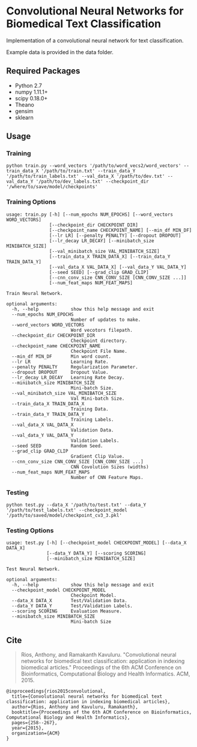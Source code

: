 # Convolutional Neural Networks for Biomedical Text Classification

Implementation of a convolutional neural network for text classification.

Example data is provided in the data folder.

## Required Packages
- Python 2.7
- numpy 1.11.1+
- scipy 0.18.0+
- Theano
- gensim
- sklearn

## Usage

### Training

```
python train.py --word_vectors '/path/to/word_vecs2/word_vectors' --train_data_X '/path/to/train.txt' --train_data_Y '/path/to/train_labels.txt' --val_data_X '/path/to/dev.txt' --val_data_Y '/path/to/dev_labels.txt' --checkpoint_dir '/where/to/save/model/checkpoints'
```

### Training Options

```
usage: train.py [-h] [--num_epochs NUM_EPOCHS] [--word_vectors WORD_VECTORS]
                [--checkpoint_dir CHECKPOINT_DIR]
                [--checkpoint_name CHECKPOINT_NAME] [--min_df MIN_DF]
                [--lr LR] [--penalty PENALTY] [--dropout DROPOUT]
                [--lr_decay LR_DECAY] [--minibatch_size MINIBATCH_SIZE]
                [--val_minibatch_size VAL_MINIBATCH_SIZE]
                [--train_data_X TRAIN_DATA_X] [--train_data_Y TRAIN_DATA_Y]
                [--val_data_X VAL_DATA_X] [--val_data_Y VAL_DATA_Y]
                [--seed SEED] [--grad_clip GRAD_CLIP]
                [--cnn_conv_size CNN_CONV_SIZE [CNN_CONV_SIZE ...]]
                [--num_feat_maps NUM_FEAT_MAPS]

Train Neural Network.

optional arguments:
  -h, --help            show this help message and exit
  --num_epochs NUM_EPOCHS
                        Number of updates to make.
  --word_vectors WORD_VECTORS
                        Word vecotors filepath.
  --checkpoint_dir CHECKPOINT_DIR
                        Checkpoint directory.
  --checkpoint_name CHECKPOINT_NAME
                        Checkpoint File Name.
  --min_df MIN_DF       Min word count.
  --lr LR               Learning Rate.
  --penalty PENALTY     Regularization Parameter.
  --dropout DROPOUT     Dropout Value.
  --lr_decay LR_DECAY   Learning Rate Decay.
  --minibatch_size MINIBATCH_SIZE
                        Mini-batch Size.
  --val_minibatch_size VAL_MINIBATCH_SIZE
                        Val Mini-batch Size.
  --train_data_X TRAIN_DATA_X
                        Training Data.
  --train_data_Y TRAIN_DATA_Y
                        Training Labels.
  --val_data_X VAL_DATA_X
                        Validation Data.
  --val_data_Y VAL_DATA_Y
                        Validation Labels.
  --seed SEED           Random Seed.
  --grad_clip GRAD_CLIP
                        Gradient Clip Value.
  --cnn_conv_size CNN_CONV_SIZE [CNN_CONV_SIZE ...]
                        CNN Covolution Sizes (widths)
  --num_feat_maps NUM_FEAT_MAPS
                        Number of CNN Feature Maps.
```

### Testing

```
python test.py --data_X '/path/to/test.txt' --data_Y '/path/to/test_labels.txt' --checkpoint_model '/path/to/saved/model/checkpoint_cv3_3.pkl'
```

### Testing Options

```
usage: test.py [-h] [--checkpoint_model CHECKPOINT_MODEL] [--data_X DATA_X]
               [--data_Y DATA_Y] [--scoring SCORING]
               [--minibatch_size MINIBATCH_SIZE]

Test Neural Network.

optional arguments:
  -h, --help            show this help message and exit
  --checkpoint_model CHECKPOINT_MODEL
                        Checkpoint Model.
  --data_X DATA_X       Test/Validation Data.
  --data_Y DATA_Y       Test/Validation Labels.
  --scoring SCORING     Evaluation Measure.
  --minibatch_size MINIBATCH_SIZE
                        Mini-batch Size
```

## Cite

> Rios, Anthony, and Ramakanth Kavuluru. "Convolutional neural networks for biomedical text classification: application in indexing biomedical articles." Proceedings of the 6th ACM Conference on Bioinformatics, Computational Biology and Health Informatics. ACM, 2015.

```
@inproceedings{rios2015convolutional,
  title={Convolutional neural networks for biomedical text classification: application in indexing biomedical articles},
  author={Rios, Anthony and Kavuluru, Ramakanth},
  booktitle={Proceedings of the 6th ACM Conference on Bioinformatics, Computational Biology and Health Informatics},
  pages={258--267},
  year={2015},
  organization={ACM}
}
```
